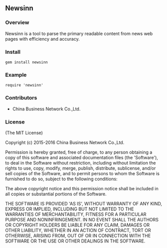 ## Newsinn

### Overview

Newsinn is a tool to parse the primary readable content from news web pages with efficiency and accuracy.

### Install

`gem install newsinn`

### Example

`require 'newsinn'`

### Contributors

* China Business Network Co.,Ltd.

### License

(The MIT License)

Copyright (c) 2015-2016 China Business Network Co.,Ltd.

Permission is hereby granted, free of charge, to any person obtaining a copy of this software and associated documentation files (the 'Software'), to deal in the Software without restriction, including without limitation the rights to use, copy, modify, merge, publish, distribute, sublicense, and/or sell copies of the Software, and to permit persons to whom the Software is furnished to do so, subject to the following conditions:

The above copyright notice and this permission notice shall be included in all copies or substantial portions of the Software.

THE SOFTWARE IS PROVIDED 'AS IS', WITHOUT WARRANTY OF ANY KIND, EXPRESS OR IMPLIED, INCLUDING BUT NOT LIMITED TO THE WARRANTIES OF MERCHANTABILITY, FITNESS FOR A PARTICULAR PURPOSE AND NONINFRINGEMENT. IN NO EVENT SHALL THE AUTHORS OR COPYRIGHT HOLDERS BE LIABLE FOR ANY CLAIM, DAMAGES OR OTHER LIABILITY, WHETHER IN AN ACTION OF CONTRACT, TORT OR OTHERWISE, ARISING FROM, OUT OF OR IN CONNECTION WITH THE SOFTWARE OR THE USE OR OTHER DEALINGS IN THE SOFTWARE.
